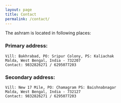 ```yaml
---
layout: page
title: Contact
permalink: /contact/
---
```


The ashram is located in following places:

### Primary address:
```
Vill: Bakhrabad, PO: Sripur Colony, PS: Kaliachak 
Malda, West Bengal, India - 732207
Contact: 9832826271 / 6295077203
```

### Secondary address:
```
Vill: New 17 Mile, PO: Chamagram PS: Baishnabnagar
Malda, West Bengal, India - 732127
Contact: 9832826271 / 6295077203
```
